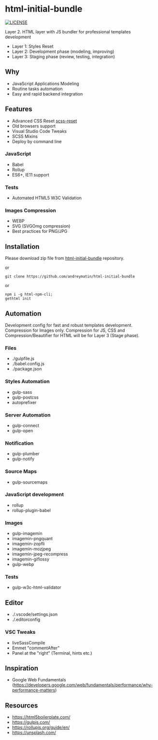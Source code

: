# html-initial-bundle

[![LICENSE](https://img.shields.io/badge/license-MIT-lightgrey.svg)](https://github.com/andreymatin/html-initial-bundle/blob/master/LICENSE)

Layer 2. HTML layer with JS bundler for professional templates development

- Layer 1: Styles Reset
- Layer 2: Development phase (modeling, improving)
- Layer 3: Staging phase (review, testing, integration)

## Why

- JavaScript Applications Modeling
- Routine tasks automation
- Easy and rapid backend integration

## Features

- Advanced CSS Reset [scss-reset](https://github.com/andreymatin/scss-reset)
- Old browsers support
- Visual Studio Code Tweaks
- SCSS Mixins
- Deploy by command line

### JavaScript

- Babel
- Rollup
- ES6+, IE11 support

### Tests

- Automated HTML5 W3C Validation

### Images Compression

- WEBP
- SVG (SVGOmg compression)
- Best practices for PNG/JPG


## Installation

Please download zip file from [html-initial-bundle](https://github.com/andreymatin/html-initial-bundle) repository.

or

```
git clone https://github.com/andreymatin/html-initial-bundle
```

or

```
npm i -g html-npm-cli;
gethtml init
```

## Automation

Development config for fast and robust templates development. Compression for Images only.
Compression for JS, CSS and Compression/Beautifier for HTML will be for Layer 3 (Stage phase).

### Files

- ./gulpfile.js
- ./babel.config.js
- ./package.json

### Styles Automation

- gulp-sass
- gulp-postcss
- autoprefixer

### Server Automation

- gulp-connect
- gulp-open

### Notification

- gulp-plumber
- gulp-notify

### Source Maps

- gulp-sourcemaps

### JavaScript development

- rollup
- rollup-plugin-babel

### Images

- gulp-imagemin
- imagemin-pngquant
- imagemin-zopfli
- imagemin-mozjpeg
- imagemin-jpeg-recompress
- imagemin-giflossy
- gulp-webp

### Tests

- gulp-w3c-html-validator


## Editor

- ./.vscode/settings.json
- ./.editorconfig

### VSC Tweaks

- liveSassCompile
- Emmet "commentAfter"
- Panel at the "right" (Terminal, hints etc.)

## Inspiration

- Google Web Fundamentals (https://developers.google.com/web/fundamentals/performance/why-performance-matters)

## Resources

- https://html5boilerplate.com/
- https://gulpjs.com/
- https://rollupjs.org/guide/en/
- https://unsplash.com/
